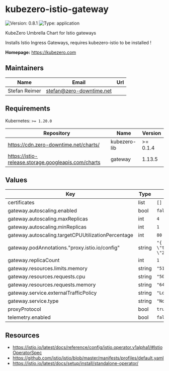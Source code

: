 # kubezero-istio-gateway

![Version: 0.8.1](https://img.shields.io/badge/Version-0.8.1-informational?style=flat-square) ![Type: application](https://img.shields.io/badge/Type-application-informational?style=flat-square)

KubeZero Umbrella Chart for Istio gateways

Installs Istio Ingress Gateways, requires kubezero-istio to be installed !

**Homepage:** <https://kubezero.com>

## Maintainers

| Name | Email | Url |
| ---- | ------ | --- |
| Stefan Reimer | <stefan@zero-downtime.net> |  |

## Requirements

Kubernetes: `>= 1.20.0`

| Repository | Name | Version |
|------------|------|---------|
| https://cdn.zero-downtime.net/charts/ | kubezero-lib | >= 0.1.4 |
| https://istio-release.storage.googleapis.com/charts | gateway | 1.13.5 |

## Values

| Key | Type | Default | Description |
|-----|------|---------|-------------|
| certificates | list | `[]` |  |
| gateway.autoscaling.enabled | bool | `false` |  |
| gateway.autoscaling.maxReplicas | int | `4` |  |
| gateway.autoscaling.minReplicas | int | `1` |  |
| gateway.autoscaling.targetCPUUtilizationPercentage | int | `80` |  |
| gateway.podAnnotations."proxy.istio.io/config" | string | `"{ \"terminationDrainDuration\": \"20s\" }"` |  |
| gateway.replicaCount | int | `1` |  |
| gateway.resources.limits.memory | string | `"512Mi"` |  |
| gateway.resources.requests.cpu | string | `"50m"` |  |
| gateway.resources.requests.memory | string | `"64Mi"` |  |
| gateway.service.externalTrafficPolicy | string | `"Local"` |  |
| gateway.service.type | string | `"NodePort"` |  |
| proxyProtocol | bool | `true` |  |
| telemetry.enabled | bool | `false` |  |

## Resources

- https://istio.io/latest/docs/reference/config/istio.operator.v1alpha1/#IstioOperatorSpec
- https://github.com/istio/istio/blob/master/manifests/profiles/default.yaml
- https://istio.io/latest/docs/setup/install/standalone-operator/
